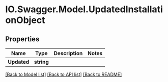 # IO.Swagger.Model.UpdatedInstallationObject
## Properties

Name | Type | Description | Notes
------------ | ------------- | ------------- | -------------
**Updated** | **string** |  | 

[[Back to Model list]](../README.md#documentation-for-models) [[Back to API list]](../README.md#documentation-for-api-endpoints) [[Back to README]](../README.md)

